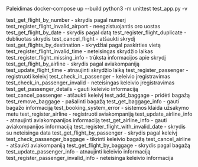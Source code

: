 Paleidimas
docker-compose up --build
python3 -m unittest test_app.py -v

test_get_flight_by_number - skrydis pagal numerį
test_register_flight_invalid_airport - neegzistuojantis oro uostas
test_get_flight_by_date - skrydis pagal datą
test_register_flight_duplicate - dubliuotas skrydis
test_cancel_flight - atšaukti skrydį
test_get_flights_by_destination - skrydžiai pagal paskirties vietą
test_register_flight_invalid_time - neteisingas skrydžio laikas
test_register_flight_missing_info - trūksta informacijos apie skrydį
test_get_flight_by_airline - skrydis pagal aviakompaniją
test_update_flight_time - atnaujinti skrydžio laiką
test_register_passenger - registruoti keleivį
test_check_in_passenger - keleivio įregistravimas
test_check_in_passenger_invalid - neteisingas keleivio įregistravimas
test_get_passenger_details - gauti keleivio informaciją
test_cancel_passenger - atšaukti keleivį
test_add_baggage - pridėti bagažą
test_remove_baggage - pašalinti bagažą
test_get_baggage_info - gauti bagažo informaciją
test_booking_system_error - sistemos klaida užsakymo metu
test_register_airline - registruoti aviakompaniją
test_update_airline_info - atnaujinti aviakompanijos informaciją
test_get_airline_info - gauti aviakompanijos informaciją
test_register_flight_with_invalid_date - skrydis su neteisinga data
test_get_flight_by_passenger - skrydis pagal keleivį
test_check_passenger_baggage - tikrinti keleivio bagažą
test_cancel_airline - atšaukti aviakompaniją
test_get_flight_by_baggage - skrydis pagal bagažą
test_update_passenger_info - atnaujinti keleivio informaciją
test_register_passenger_invalid_info - neteisinga keleivio informacija
